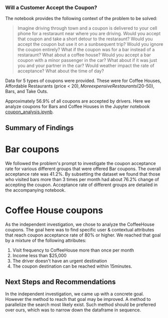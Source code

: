 ### Will a Customer Accept the Coupon?

The notebook provides the following context of the problem to be solved:

> Imagine driving through town and a coupon is delivered to your cell phone for a restaraunt near where you are driving. Would you accept that coupon and take a short detour to the restaraunt? Would you accept the coupon but use it on a sunbsequent trip? Would you ignore the coupon entirely? What if the coupon was for a bar instead of a restaraunt? What about a coffee house? Would you accept a bar coupon with a minor passenger in the car? What about if it was just you and your partner in the car? Would weather impact the rate of acceptance? What about the time of day?

Data for 5 types of coupons were provided. These were for Coffee Houses, Affordable Restaurants (price < $20), More expensive Restaurants ($20-50), Bars, and Take Outs. 

Approximately 56.9% of all coupons are accepted by drivers. Here we analyze coupons for Bars and Coffee Houses in the Jupyter notebook [coupon_analysis.ipynb]().


## Summary of Findings

# Bar coupons
We followed the problem's prompt to investigate the coupon acceptance rate for various different groups that were offered Bar coupons.
The overall acceptance rate was 41.2%. By subsetting the dataset we found that those who visited bars more than 3 times per month had about 76.2% change of accepting the coupon. Acceptance rate of different groups are detailed in the accompanying notebook.

# Coffee House coupons
As the independent investigation, we chose to analyze the CoffeeHouse coupons. The goal here was to find specific user & contextual attributes that reach coupon acceptance rate of 80% or higher. We reached that goal by a mixture of the following attributes:
1. Visit frequency to CoffeeHouse more than once per month
2. Income less than $25,000
3. The driver doesn't have an urgent destination
4. The coupon destination can be reached within 15minutes.

## Next Steps and Recommendations

In the independent investigation, we came up with a concrete goal. However the method to reach that goal may be improved. A method to parallelize the search most likely exist. Such method should be preferred over ours, which was to narrow down the dataframe in sequence.
